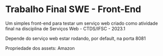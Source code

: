 # Trabalho Final SWE - Front-End
Um simples front-end para testar um serviço web criado como atividade final na disciplina de Serviços Web - CTDS/IFSC - 2023.1

Depende do serviço web estar rodando, por default, na porta 8081

Propriedade dos assets: Amazon
